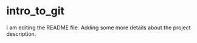 # intro_to_git
I am editing the README file. Adding some more details about the project description.
